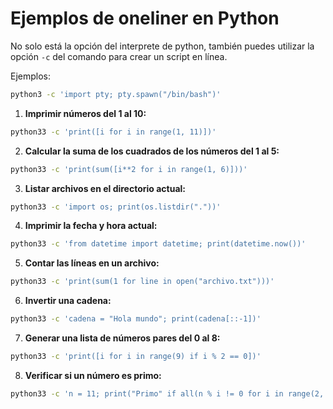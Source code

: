 
# Ejemplos de oneliner en Python

No solo está la opción del interprete de python, también puedes utilizar la opción `-c` del comando para crear un script en línea.

Ejemplos:

```bash
python3 -c 'import pty; pty.spawn("/bin/bash")'
```

1. **Imprimir números del 1 al 10:**
```bash
python33 -c 'print([i for i in range(1, 11)])'
```

2. **Calcular la suma de los cuadrados de los números del 1 al 5:**
```bash
python33 -c 'print(sum([i**2 for i in range(1, 6)]))'
```

3. **Listar archivos en el directorio actual:**
```bash
python33 -c 'import os; print(os.listdir("."))'
```

4. **Imprimir la fecha y hora actual:**
```bash
python33 -c 'from datetime import datetime; print(datetime.now())'
```

5. **Contar las líneas en un archivo:**
```bash
python33 -c 'print(sum(1 for line in open("archivo.txt")))'
```

6. **Invertir una cadena:**
```bash
python33 -c 'cadena = "Hola mundo"; print(cadena[::-1])'
```

7. **Generar una lista de números pares del 0 al 8:**
```bash
python33 -c 'print([i for i in range(9) if i % 2 == 0])'
```

8. **Verificar si un número es primo:**
```bash
python33 -c 'n = 11; print("Primo" if all(n % i != 0 for i in range(2, int(n**0.5) + 1)) and n > 1 else "No primo")'
```
